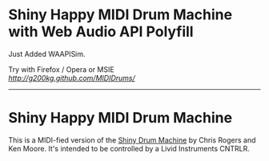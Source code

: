 # Shiny Happy MIDI Drum Machine with Web Audio API Polyfill
Just Added WAAPISim.

Try with Firefox / Opera or MSIE  
*<http://g200kg.github.com/MIDIDrums/>*


---
# Shiny Happy MIDI Drum Machine 

This is a MIDI-fied version of the [Shiny Drum Machine](http://chromium.googlecode.com/svn/trunk/samples/audio/shiny-drum-machine.html) by Chris Rogers and Ken Moore.  It's intended to be controlled by a Livid Instruments CNTRLR.
